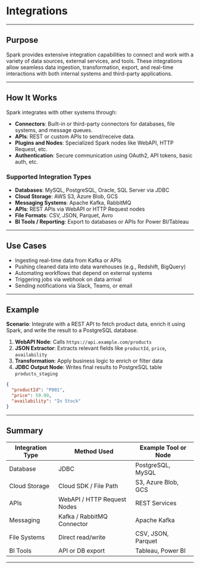 # Integrations

---

## Purpose

Spark provides extensive integration capabilities to connect and work with a variety of data sources, external services, and tools. These integrations allow seamless data ingestion, transformation, export, and real-time interactions with both internal systems and third-party applications.

---

## How It Works

Spark integrates with other systems through:

- **Connectors**: Built-in or third-party connectors for databases, file systems, and message queues.
- **APIs**: REST or custom APIs to send/receive data.
- **Plugins and Nodes**: Specialized Spark nodes like WebAPI, HTTP Request, etc.
- **Authentication**: Secure communication using OAuth2, API tokens, basic auth, etc.

### Supported Integration Types

- **Databases**: MySQL, PostgreSQL, Oracle, SQL Server via JDBC
- **Cloud Storage**: AWS S3, Azure Blob, GCS
- **Messaging Systems**: Apache Kafka, RabbitMQ
- **APIs**: REST APIs via WebAPI or HTTP Request nodes
- **File Formats**: CSV, JSON, Parquet, Avro
- **BI Tools / Reporting**: Export to databases or APIs for Power BI/Tableau

---

## Use Cases

- Ingesting real-time data from Kafka or APIs
- Pushing cleaned data into data warehouses (e.g., Redshift, BigQuery)
- Automating workflows that depend on external systems
- Triggering jobs via webhook on data arrival
- Sending notifications via Slack, Teams, or email

---

## Example

**Scenario**: Integrate with a REST API to fetch product data, enrich it using Spark, and write the result to a PostgreSQL database.

1. **WebAPI Node**: Calls `https://api.example.com/products`
2. **JSON Extractor**: Extracts relevant fields like `productId`, `price`, `availability`
3. **Transformation**: Apply business logic to enrich or filter data
4. **JDBC Output Node**: Writes final results to PostgreSQL table `products_staging`

```json
{
  "productId": "P001",
  "price": 59.99,
  "availability": "In Stock"
}
```

---

## Summary

| Integration Type | Method Used                 | Example Tool or Node |
| ---------------- | --------------------------- | -------------------- |
| Database         | JDBC                        | PostgreSQL, MySQL    |
| Cloud Storage    | Cloud SDK / File Path       | S3, Azure Blob, GCS  |
| APIs             | WebAPI / HTTP Request Nodes | REST Services        |
| Messaging        | Kafka / RabbitMQ Connector  | Apache Kafka         |
| File Systems     | Direct read/write           | CSV, JSON, Parquet   |
| BI Tools         | API or DB export            | Tableau, Power BI    |

---
